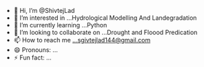 - 👋 Hi, I’m @ShivtejLad
- 👀 I’m interested in ...Hydrological Modelling And Landegradation
- 🌱 I’m currently learning ...Python 
- 💞️ I’m looking to collaborate on ...Drought and Floood Predication
- 📫 How to reach me ...sgivtejlad144@gmail.com
- 😄 Pronouns: ...
- ⚡ Fun fact: ...

<!---
ShivtejLad/ShivtejLad is a ✨ special ✨ repository because its `README.md` (this file) appears on your GitHub profile.
You can click the Preview link to take a look at your changes.
--->
